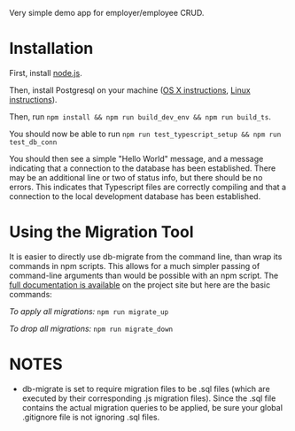 Very simple demo app for employer/employee CRUD.

# Installation
First, install [node.js](https://nodejs.org/en/).

Then, install Postgresql on your machine ([OS X instructions](https://www.codementor.io/engineerapart/getting-started-with-postgresql-on-mac-osx-are8jcopb), [Linux instructions](https://www.digitalocean.com/community/tutorials/how-to-install-and-use-postgresql-on-ubuntu-16-04)).


Then, run `npm install && npm run build_dev_env && npm run build_ts`.

You should now be able to run `npm run test_typescript_setup && npm run test_db_conn`

You should then see a simple "Hello World" message, and a message indicating that a connection to the database has been established. There may be an additional line or two of status info, but there should be no errors. This indicates that Typescript files are correctly compiling and that a connection to the local development database has been established.


# Using the Migration Tool

It is easier to directly use db-migrate from the command line, than wrap its commands in npm scripts. This allows for a much simpler passing of command-line arguments than would be possible with an npm script. The [full documentation is available](https://db-migrate.readthedocs.io/en/latest/Getting%20Started/usage/) on the project site but here are the basic commands:

*To apply all migrations:*
`npm run migrate_up`

*To drop all migrations:*
`npm run migrate_down`

# NOTES
- db-migrate is set to require migration files to be .sql files (which are executed by their corresponding .js migration files). Since the .sql file contains the actual migration queries to be applied, be sure your global .gitignore file is not ignoring .sql files.
